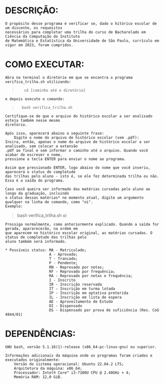 # DESCRIÇÃO:
    O propósito desse programa é verificar se, dado o hitórico escolar de um discente, os requesitos 
    necessários para completar uma trilha do curso de Bacharelado em Ciência da Computação do Instituto 
    de Matemática e Estatística da Universidade de São Paulo, currículo em vigor em 2023, foram cumpridos.

# COMO EXECUTAR:
    Abra no terminal o diretório em que se encontra o programa verifica_trilha.sh utilizando:
> 		 cd [caminho até o diretório]
	e depois execute o comando:
> 		bash verifica_trilha.sh

    Certifique-se de que o arquivo do histórico escolar a ser analisado esteja também nesse mesmo
    diretório.

    Após isso, aparecerá abaixo a seguinte frase:
        Digite o nome do arquivo de histórico escolar (sem .pdf):
    Insira, então, apenas o nome do arquivo de histórico escolar a ser analisado, sem colocar a extensão
    .pdf ao final e sem informar o caminho até o arquivo. Quando você  acabar de escrever o nome, 
    pressione a tecla ENTER para enviar o nome ao programa.

    Assim que pressionado ENTER, logo abaixo do nome que você inseriu, aparecerá o status de completude
    das trilhas pelo aluno - isto é, se ele fez determinada trilha ou não. Essa é a saída do programa.

    Caso você queira ser informado das matérias cursadas pelo aluno ao longo da graduação, incluindo
    o status dessas matérias* no momento atual, digite um argumento qualquer na linha de comando, como "oi".
    Exemplo:
> 	bash verifica_trilha.sh oi

    Prossiga normalmente, como anteriormente explicado. Quando a saída for gerada, apararecerão, na ordem em
    que aparecem no histórico escolar original, as matérias cursadas. O status de completude das trilhas pelo 
    aluno também será informado.

    * Possíveis status: MA - Matriculado;
                        A - Aprovado;
                        T - Trancado;
                        P - Pendente;
                        RN - Reprovado por notas;
                        RF - Reprovado por frequência;
                        RA - Reprovado por notas e frequência;
                        I - Inscrito
                        IR - Inscrição reservada
                        IT - Inscrição em turma lotada
                        IP - Inscrição em optativa preterida
                        IL - Inscrição em lista de espera
                        AE - Aproveitamento de Estudo
                        DI - Dispensado
                        DS - Dispensado por prova de suficiência (Res. CoG 4844/01)


# DEPENDÊNCIAS:
    GNU bash, versão 5.1.16(1)-release (x86_64-pc-linux-gnu) ou superior.

    Informações adicionais da máquina onde os programas foram criados e executados originalmente:
		Versão do sistema operacional: Ubuntu 22.04.2 LTS;
		Arquitetura da máquina: x86_64;
		Processador: Intel® Core™ i3-7100U CPU @ 2.40GHz × 4;
		Memória RAM: 12,0 GiB.
